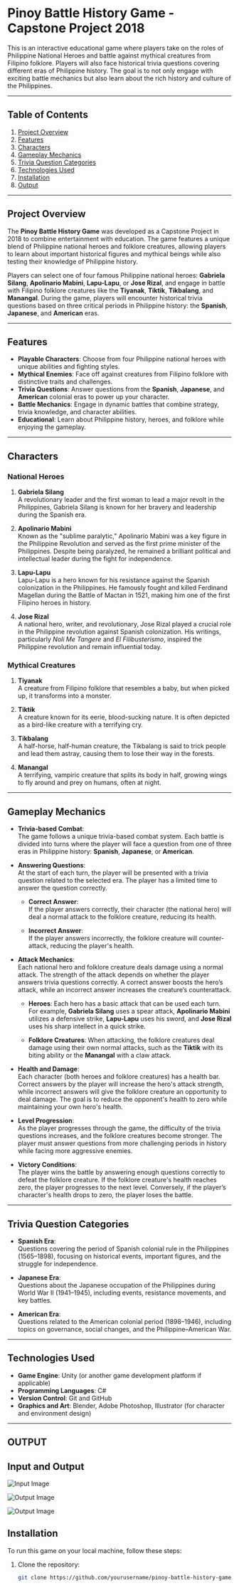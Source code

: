 # Pinoy Battle History Game - Capstone Project 2018

This is an interactive educational game where players take on the roles of Philippine National Heroes and battle against mythical creatures from Filipino folklore. Players will also face historical trivia questions covering different eras of Philippine history. The goal is to not only engage with exciting battle mechanics but also learn about the rich history and culture of the Philippines.

---

## Table of Contents
1. [Project Overview](#project-overview)
2. [Features](#features)
3. [Characters](#characters)
4. [Gameplay Mechanics](#gameplay-mechanics)
5. [Trivia Question Categories](#trivia-question-categories)
6. [Technologies Used](#technologies-used)
7. [Installation](#installation)
8. [Output](#output)

---

## Project Overview

The **Pinoy Battle History Game** was developed as a Capstone Project in 2018 to combine entertainment with education. The game features a unique blend of Philippine national heroes and folklore creatures, allowing players to learn about important historical figures and mythical beings while also testing their knowledge of Philippine history.

Players can select one of four famous Philippine national heroes: **Gabriela Silang**, **Apolinario Mabini**, **Lapu-Lapu**, or **Jose Rizal**, and engage in battle with Filipino folklore creatures like the **Tiyanak**, **Tiktik**, **Tikbalang**, and **Manangal**. During the game, players will encounter historical trivia questions based on three critical periods in Philippine history: the **Spanish**, **Japanese**, and **American** eras.

---

## Features

- **Playable Characters**: Choose from four Philippine national heroes with unique abilities and fighting styles.
- **Mythical Enemies**: Face off against creatures from Filipino folklore with distinctive traits and challenges.
- **Trivia Questions**: Answer questions from the **Spanish**, **Japanese**, and **American** colonial eras to power up your character.
- **Battle Mechanics**: Engage in dynamic battles that combine strategy, trivia knowledge, and character abilities.
- **Educational**: Learn about Philippine history, heroes, and folklore while enjoying the gameplay.

---

## Characters

### National Heroes
1. **Gabriela Silang**  
   A revolutionary leader and the first woman to lead a major revolt in the Philippines, Gabriela Silang is known for her bravery and leadership during the Spanish era.

2. **Apolinario Mabini**  
   Known as the "sublime paralytic," Apolinario Mabini was a key figure in the Philippine Revolution and served as the first prime minister of the Philippines. Despite being paralyzed, he remained a brilliant political and intellectual leader during the fight for independence.

3. **Lapu-Lapu**  
   Lapu-Lapu is a hero known for his resistance against the Spanish colonization in the Philippines. He famously fought and killed Ferdinand Magellan during the Battle of Mactan in 1521, making him one of the first Filipino heroes in history.

4. **Jose Rizal**  
   A national hero, writer, and revolutionary, Jose Rizal played a crucial role in the Philippine revolution against Spanish colonization. His writings, particularly *Noli Me Tangere* and *El Filibusterismo*, inspired the Philippine revolution and remain influential today.

### Mythical Creatures
1. **Tiyanak**  
   A creature from Filipino folklore that resembles a baby, but when picked up, it transforms into a monster.

2. **Tiktik**  
   A creature known for its eerie, blood-sucking nature. It is often depicted as a bird-like creature with a terrifying cry.

3. **Tikbalang**  
   A half-horse, half-human creature, the Tikbalang is said to trick people and lead them astray, causing them to lose their way in the forests.

4. **Manangal**  
   A terrifying, vampiric creature that splits its body in half, growing wings to fly around and prey on humans, often at night.

---

## Gameplay Mechanics

- **Trivia-based Combat**:  
  The game follows a unique trivia-based combat system. Each battle is divided into turns where the player will face a question from one of three eras in Philippine history: **Spanish**, **Japanese**, or **American**.

- **Answering Questions**:  
  At the start of each turn, the player will be presented with a trivia question related to the selected era. The player has a limited time to answer the question correctly.

  - **Correct Answer**:  
    If the player answers correctly, their character (the national hero) will deal a normal attack to the folklore creature, reducing its health.

  - **Incorrect Answer**:  
    If the player answers incorrectly, the folklore creature will counter-attack, reducing the player's health.

- **Attack Mechanics**:  
  Each national hero and folklore creature deals damage using a normal attack. The strength of the attack depends on whether the player answers trivia questions correctly. A correct answer boosts the hero’s attack, while an incorrect answer increases the creature’s counterattack.

  - **Heroes**: Each hero has a basic attack that can be used each turn. For example, **Gabriela Silang** uses a spear attack, **Apolinario Mabini** utilizes a defensive strike, **Lapu-Lapu** uses his sword, and **Jose Rizal** uses his sharp intellect in a quick strike.
  
  - **Folklore Creatures**: When attacking, the folklore creatures deal damage using their own normal attacks, such as the **Tiktik** with its biting ability or the **Manangal** with a claw attack.

- **Health and Damage**:  
  Each character (both heroes and folklore creatures) has a health bar. Correct answers by the player will increase the hero's attack strength, while incorrect answers will give the folklore creature an opportunity to deal damage. The goal is to reduce the opponent's health to zero while maintaining your own hero's health.

- **Level Progression**:  
  As the player progresses through the game, the difficulty of the trivia questions increases, and the folklore creatures become stronger. The player must answer questions from more challenging periods in history while facing more aggressive enemies.

- **Victory Conditions**:  
  The player wins the battle by answering enough questions correctly to defeat the folklore creature. If the folklore creature's health reaches zero, the player progresses to the next level. Conversely, if the player’s character's health drops to zero, the player loses the battle.

---

## Trivia Question Categories

- **Spanish Era**:  
  Questions covering the period of Spanish colonial rule in the Philippines (1565–1898), focusing on historical events, important figures, and the struggle for independence.

- **Japanese Era**:  
  Questions about the Japanese occupation of the Philippines during World War II (1941–1945), including events, resistance movements, and key battles.

- **American Era**:  
  Questions related to the American colonial period (1898–1946), including topics on governance, social changes, and the Philippine–American War.

---

## Technologies Used

- **Game Engine**: Unity (or another game development platform if applicable)
- **Programming Languages**: C#
- **Version Control**: Git and GitHub
- **Graphics and Art**: Blender, Adobe Photoshop, Illustrator (for character and environment design)

---

## OUTPUT

## Input and Output 
![Input Image](https://ryanroydev.github.io/capstoneimages/screen_1.PNG)

![Output Image](https://ryanroydev.github.io/capstoneimages/screen_2.PNG)

![Output Image](https://ryanroydev.github.io/capstoneimages/screen_3.PNG)

## Installation

To run this game on your local machine, follow these steps:

1. Clone the repository:
   ```bash
   git clone https://github.com/yourusername/pinoy-battle-history-game.git
